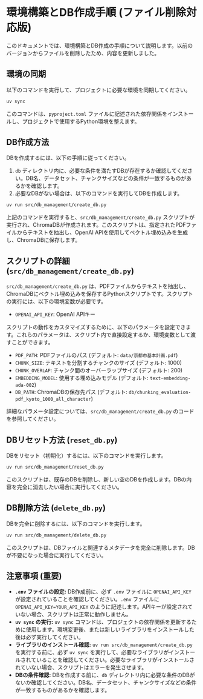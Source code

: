 # 環境構築とDB作成手順 (ファイル削除対応版)

このドキュメントでは、環境構築とDB作成の手順について説明します。以前のバージョンからファイルを削除したため、内容を更新しました。

## 環境の同期

以下のコマンドを実行して、プロジェクトに必要な環境を同期してください。

```bash
uv sync
```

このコマンドは、`pyproject.toml` ファイルに記述された依存関係をインストールし、プロジェクトで使用するPython環境を整えます。

## DB作成方法

DBを作成するには、以下の手順に従ってください。

1.  `db` ディレクトリ内に、必要な条件を満たすDBが存在するか確認してください。DB名、データセット、チャンクサイズなどの条件が一致するものがあるかを確認します。
2.  必要なDBがない場合は、以下のコマンドを実行してDBを作成します。

```bash
uv run src/db_management/create_db.py
```

上記のコマンドを実行すると、`src/db_management/create_db.py` スクリプトが実行され、ChromaDBが作成されます。このスクリプトは、指定されたPDFファイルからテキストを抽出し、OpenAI APIを使用してベクトル埋め込みを生成し、ChromaDBに保存します。

## スクリプトの詳細 (`src/db_management/create_db.py`)

`src/db_management/create_db.py` は、PDFファイルからテキストを抽出し、ChromaDBにベクトル埋め込みを保存するPythonスクリプトです。スクリプトの実行には、以下の環境変数が必要です。

- `OPENAI_API_KEY`: OpenAI APIキー

スクリプトの動作をカスタマイズするために、以下のパラメータを設定できます。これらのパラメータは、スクリプト内で直接設定するか、環境変数として渡すことができます。

- `PDF_PATH`: PDFファイルのパス (デフォルト: `data/京都市基本計画.pdf`)
- `CHUNK_SIZE`: テキストを分割するチャンクのサイズ (デフォルト: 1000)
- `CHUNK_OVERLAP`: チャンク間のオーバーラップサイズ (デフォルト: 200)
- `EMBEDDING_MODEL`: 使用する埋め込みモデル (デフォルト: `text-embedding-ada-002`)
- `DB_PATH`: ChromaDBの保存先パス (デフォルト: `db/chunking_evaluation-pdf_kyoto_1000_all_character`)

詳細なパラメータ設定については、`src/db_management/create_db.py` のコードを参照してください。

## DBリセット方法 (`reset_db.py`)

DBをリセット（初期化）するには、以下のコマンドを実行します。

```bash
uv run src/db_management/reset_db.py
```

このスクリプトは、既存のDBを削除し、新しい空のDBを作成します。DBの内容を完全に消去したい場合に実行してください。

## DB削除方法 (`delete_db.py`)

DBを完全に削除するには、以下のコマンドを実行します。

```bash
uv run src/db_management/delete_db.py
```

このスクリプトは、DBファイルと関連するメタデータを完全に削除します。DBが不要になった場合に実行してください。

## 注意事項 (重要)

- **`.env` ファイルの設定:** DB作成前に、必ず `.env` ファイルに `OPENAI_API_KEY` が設定されていることを確認してください。`.env` ファイルに `OPENAI_API_KEY=YOUR_API_KEY` のように記述します。APIキーが設定されていない場合、スクリプトは正常に動作しません。
- **`uv sync` の実行:** `uv sync` コマンドは、プロジェクトの依存関係を更新するために使用します。環境変更後、または新しいライブラリをインストールした後は必ず実行してください。
- **ライブラリのインストール確認:** `uv run src/db_management/create_db.py` を実行する前に、必ず `uv sync` を実行して、必要なライブラリがインストールされていることを確認してください。必要なライブラリがインストールされていない場合、スクリプトはエラーを発生させます。
- **DBの条件確認:** DBを作成する前に、`db` ディレクトリ内に必要な条件のDBがないか確認してください。DB名、データセット、チャンクサイズなどの条件が一致するものがあるかを確認します。

